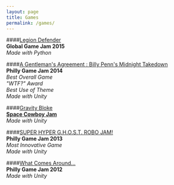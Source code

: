 ```yaml
---
layout: page
title: Games
permalink: /games/
---
```


####[Legion Defender](http://globalgamejam.org/2015/games/legion-defender)  
**Global Game Jam 2015**  
*Made with Python*

####[A Gentleman's Agreement : Billy Penn's Midnight Takedown](http://mfindlater.itch.io/gentlemens-agreement)  
**Philly Game Jam 2014**  
*Best Overall Game*  
*"WTF?" Award*  
*Best Use of Theme*  
*Made with Unity*

####[Gravity Bloke](http://mfindlater.itch.io/gravity-bloke)  
**[Space Cowboy Jam](http://itch.io/jam/space-cowboy-jam)**  
*Made with Unity*

####[SUPER HYPER G.H.O.S.T. ROBO JAM!](https://github.com/mfindlater/PGJ2013)  
**Philly Game Jam 2013**  
*Most Innovative Game*   
*Made with Unity*

####[What Comes Around...](https://github.com/mfindlater/PGJ2012)  
**Philly Game Jam 2012**  
*Made with Unity*
